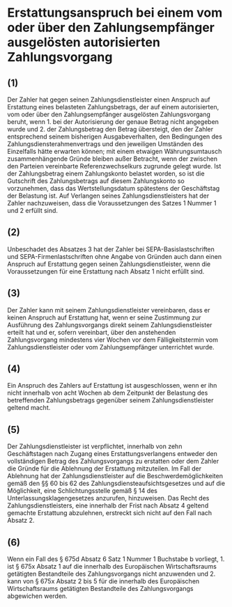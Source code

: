 # Erstattungsanspruch bei einem vom oder über den Zahlungsempfänger ausgelösten autorisierten Zahlungsvorgang



## (1)

 Der Zahler hat gegen seinen Zahlungsdienstleister einen Anspruch auf Erstattung eines belasteten Zahlungsbetrags, der auf einem autorisierten, vom oder über den Zahlungsempfänger ausgelösten Zahlungsvorgang beruht, wenn  1.
 bei der Autorisierung der genaue Betrag nicht angegeben wurde und
 2.
 der Zahlungsbetrag den Betrag übersteigt, den der Zahler entsprechend seinem bisherigen Ausgabeverhalten, den Bedingungen des Zahlungsdiensterahmenvertrags und den jeweiligen Umständen des Einzelfalls hätte erwarten können; mit einem etwaigen Währungsumtausch zusammenhängende Gründe bleiben außer Betracht, wenn der zwischen den Parteien vereinbarte Referenzwechselkurs zugrunde gelegt wurde.
Ist der Zahlungsbetrag einem Zahlungskonto belastet worden, so ist die Gutschrift des Zahlungsbetrags auf diesem Zahlungskonto so vorzunehmen, dass das Wertstellungsdatum spätestens der Geschäftstag der Belastung ist. Auf Verlangen seines Zahlungsdienstleisters hat der Zahler nachzuweisen, dass die Voraussetzungen des Satzes 1 Nummer 1 und 2 erfüllt sind.

## (2)

 Unbeschadet des Absatzes 3 hat der Zahler bei SEPA-Basislastschriften und SEPA-Firmenlastschriften ohne Angabe von Gründen auch dann einen Anspruch auf Erstattung gegen seinen Zahlungsdienstleister, wenn die Voraussetzungen für eine Erstattung nach Absatz 1 nicht erfüllt sind.

## (3)

 Der Zahler kann mit seinem Zahlungsdienstleister vereinbaren, dass er keinen Anspruch auf Erstattung hat, wenn er seine Zustimmung zur Ausführung des Zahlungsvorgangs direkt seinem Zahlungsdienstleister erteilt hat und er, sofern vereinbart, über den anstehenden Zahlungsvorgang mindestens vier Wochen vor dem Fälligkeitstermin vom Zahlungsdienstleister oder vom Zahlungsempfänger unterrichtet wurde.

## (4)

 Ein Anspruch des Zahlers auf Erstattung ist ausgeschlossen, wenn er ihn nicht innerhalb von acht Wochen ab dem Zeitpunkt der Belastung des betreffenden Zahlungsbetrags gegenüber seinem Zahlungsdienstleister geltend macht.

## (5)

 Der Zahlungsdienstleister ist verpflichtet, innerhalb von zehn Geschäftstagen nach Zugang eines Erstattungsverlangens entweder den vollständigen Betrag des Zahlungsvorgangs zu erstatten oder dem Zahler die Gründe für die Ablehnung der Erstattung mitzuteilen. Im Fall der Ablehnung hat der Zahlungsdienstleister auf die Beschwerdemöglichkeiten gemäß den §§ 60 bis 62 des Zahlungsdiensteaufsichtsgesetzes und auf die Möglichkeit, eine Schlichtungsstelle gemäß § 14 des Unterlassungsklagengesetzes anzurufen, hinzuweisen. Das Recht des Zahlungsdienstleisters, eine innerhalb der Frist nach Absatz 4 geltend gemachte Erstattung abzulehnen, erstreckt sich nicht auf den Fall nach Absatz 2.

## (6)

 Wenn ein Fall des § 675d Absatz 6 Satz 1 Nummer 1 Buchstabe b vorliegt,  1.
 ist § 675x Absatz 1 auf die innerhalb des Europäischen Wirtschaftsraums getätigten Bestandteile des Zahlungsvorgangs nicht anzuwenden und
 2.
 kann von § 675x Absatz 2 bis 5 für die innerhalb des Europäischen Wirtschaftsraums getätigten Bestandteile des Zahlungsvorgangs abgewichen werden.
 

